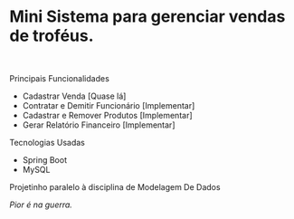<h1>Mini Sistema para gerenciar vendas de troféus.</h1><br>
<p>Principais Funcionalidades<p>
<ul>
    <li>Cadastrar Venda [Quase lá]</li>
    <li>Contratar e Demitir Funcionário [Implementar]</li>
    <li>Cadastrar e Remover Produtos [Implementar]</li>
    <li>Gerar Relatório Financeiro [Implementar]</li>
</ul>
<p>Tecnologias Usadas</p>
<ul>
    <li>Spring Boot</li>
    <li>MySQL</li>
</ul>
<p>Projetinho paralelo à disciplina de Modelagem De Dados</p>
<p><i>Pior é na guerra.</i></p>
